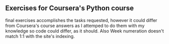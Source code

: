 ## Exercises for Coursera's Python course

final exercises accomplishes the tasks requested, however it could differ from Coursera's course answers as I attemped to do them with my knowledge so code could differ, as it should. Also Week numeration doesn't match 1:1 with the site's indexing.